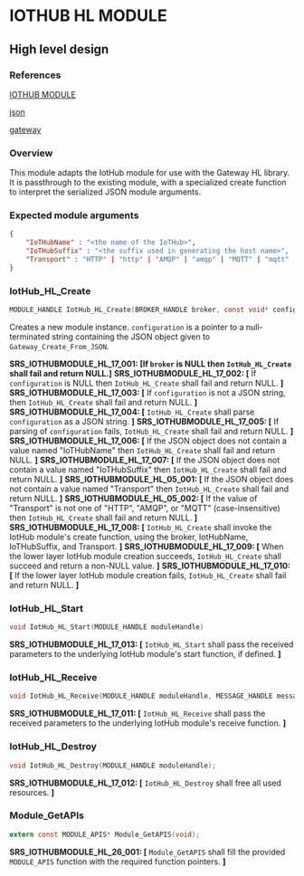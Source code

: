 IOTHUB HL MODULE
================

High level design
-----------------

### References
[IOTHUB MODULE](./iothub.md)

[json](http://www.json.org)

[gateway](../../../../devdoc/gateway_requirements.md)

### Overview

This module adapts the IotHub module for use with the Gateway HL library. It is passthrough to the existing module,
with a specialized create function to interpret the serialized JSON module arguments.

### Expected module arguments
```json
{
    "IoTHubName" : "<the name of the IoTHub>",
    "IoTHubSuffix" : "<the suffix used in generating the host name>",
    "Transport" : "HTTP" | "http" | "AMQP" | "amqp" | "MQTT" | "mqtt"
}
```


### IotHub_HL_Create
```C
MODULE_HANDLE IotHub_HL_Create(BROKER_HANDLE broker, const void* configuration);
```
Creates a new module instance. `configuration` is a pointer to a null-terminated string containing the JSON object 
given to `Gateway_Create_From_JSON`.

**SRS_IOTHUBMODULE_HL_17_001: [**If `broker` is NULL then `IotHub_HL_Create` shall fail and return NULL.**]**
**SRS_IOTHUBMODULE_HL_17_002: [** If `configuration` is NULL then `IotHub_HL_Create` shall fail and return NULL. **]**
**SRS_IOTHUBMODULE_HL_17_003: [** If `configuration` is not a JSON string, then `IotHub_HL_Create` shall fail and return NULL. **]**
**SRS_IOTHUBMODULE_HL_17_004: [** `IotHub_HL_Create` shall parse `configuration` as a JSON string. **]**
**SRS_IOTHUBMODULE_HL_17_005: [** If parsing of `configuration` fails, `IotHub_HL_Create` shall fail and return NULL. **]**
**SRS_IOTHUBMODULE_HL_17_006: [** If the JSON object does not contain a value named "IoTHubName" then `IotHub_HL_Create` shall fail and return NULL. **]**
**SRS_IOTHUBMODULE_HL_17_007: [** If the JSON object does not contain a value named "IoTHubSuffix" then `IotHub_HL_Create` shall fail and return NULL. **]**
**SRS_IOTHUBMODULE_HL_05_001: [** If the JSON object does not contain a value named "Transport" then `IotHub_HL_Create` shall fail and return NULL. **]**
**SRS_IOTHUBMODULE_HL_05_002: [** If the value of "Transport" is not one of "HTTP", "AMQP", or "MQTT" (case-insensitive) then `IotHub_HL_Create` shall fail and return NULL. **]**
**SRS_IOTHUBMODULE_HL_17_008: [** `IotHub_HL_Create` shall invoke the IotHub module's create function, using the broker, IotHubName, IoTHubSuffix, and Transport. **]**
**SRS_IOTHUBMODULE_HL_17_009: [** When the lower layer IotHub module creation succeeds, `IotHub_HL_Create` shall succeed and return a non-NULL value. **]**
**SRS_IOTHUBMODULE_HL_17_010: [** If the lower layer IotHub module creation fails, `IotHub_HL_Create` shall fail and return NULL. **]**

### IotHub_HL_Start
```c
void IotHub_HL_Start(MODULE_HANDLE moduleHandle)
```

**SRS_IOTHUBMODULE_HL_17_013: [** `IotHub_HL_Start` shall pass the received parameters to the underlying IotHub module's start function, if defined. **]**

### IotHub_HL_Receive
```C
void IotHub_HL_Receive(MODULE_HANDLE moduleHandle, MESSAGE_HANDLE messageHandle);
```

**SRS_IOTHUBMODULE_HL_17_011: [** `IotHub_HL_Receive` shall pass the received parameters to the underlying IotHub module's receive function. **]**

### IotHub_HL_Destroy
```C
void IotHub_HL_Destroy(MODULE_HANDLE moduleHandle);
```

**SRS_IOTHUBMODULE_HL_17_012: [** `IotHub_HL_Destroy` shall free all used resources. **]**

### Module_GetAPIs
```C
extern const MODULE_APIS* Module_GetAPIS(void);
```

**SRS_IOTHUBMODULE_HL_26_001: [** `Module_GetAPIS` shall fill the provided `MODULE_APIS` function with the required function pointers. **]**
